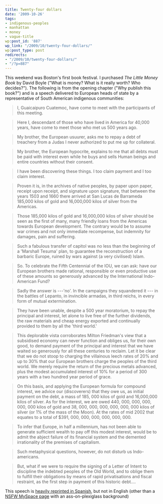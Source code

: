 ```yaml
---
title: Twenty-four dollars
date: '2009-10-26'
tags:
- indigenous-peoples
- manhattan
- money
- vague-title
wp:post_id: '887'
wp_link: "/2009/10/twenty-four-dollars/"
wp:post_type: post
redirects:
- "/2009/10/twenty-four-dollars/"
- "/?p=887"
---
```


This weekend was Boston's first book festival. I purchased _The Little Money Book_ by David Boyle ("What is money? What is it really worth? Who decides?"). The following is from the opening chapter ("Why publish this book?") and is a speech delivered to European heads of state by a representative of South American indigenous communities:

>

> I, Guaicaipuro Cuatemoc, have come to meet with the participants of this meeting.

> Here I, descendant of those who have lived in America for 40,000 years, have come to meet those who met us 500 years ago.

> My brother, the European usuurer, asks me to repay a debt of treachery from a Judas I never authorized to put me up for collateral.

> My brother, the European hypocrite, explains to me that all debts must be paid with interest even while he buys and sells Human beings and entire countries without their consent.

> I have been discovering these things. I too claim payment and I too claim interest.

> Proven it is, in the archives of native peoples, by paper upon paper, receipt upon receipt, and signature upon signature, that between the years 1503 and 1660 there arrived at San Lucas de Barrameda 185,000 kilos of gold and 16,000,000 kilos of silver from the Americas.

> Those 185,000 kilos of gold and 16,000,000 kilos of silver should be seen as the first of many, many friendly loans from the Americas towards European development. The contrary would be to assume war crimes and not only immediate recompense, but indemnity for damages, pain and suffering.

> Such a fabulous transfer of capitol was no less than the beginning of a 'Marshall Tesuma' plan, to guarantee the reconstruction of a barbaric Europe, ruined by wars against (a very civilised) Islam.

> So. To celebrate the Fifth Centennial of the IOU, we can ask: have our European brothers made rational, responsible or even productive use of these amounts so generously advanced by the International Indo-American Fund?

> Sadly the answer is ---'no'. In the campaigns they squandered it --- in the battles of Lepanto, in invincible armadas, in third reichs, in every form of mutual extermination.

> They have been unable, despite a 500 year moratorium, to repay the principal and interest, let alone to live free of the further dividends, the raw materials and cheap energy exported and continually provided to them by all the 'third world.'

> This deplorable vista corroborates Milton Friedman's view that a subsidised economy can never function and obliges us, for their own good, to demand payment of the principal and interest that we have waited so generously for all these centuries to reclaim. Let it be clear that we do not stoop to charging the villainous leech rates of 20% and up to 30% that our European brothers charge the peoples of the third world. We merely require the return of the precious metals advanced, plus the modest accumulated interest of 10% for a period of 300 years with a two hundred year period of grace.

> On this basis, and applying the European formula for compound interest, we advice our (discoverers) that they owe us, as initial payment on the debt, a mass of 185, 000 kilos of gold and 16,000,000 kilos of silver. As for the interest, we are owed 440, 000, 000, 000, 000, 000 kilos of gold and 38, 000, 000, 000, 000, 000, 000 kilos of silver (or 1% of the mass of the Moon). At the rates of mid 2002 that equates to a total of $391, 000, 000, 000, 000, 000, 000.

> To infer that Europe, in half a millennium, has not been able to generate sufficient wealth to pay off this modest interest, would be to admit the abject failure of its financial system and the demented irrationality of the premises of capitalism.

> Such metaphysical questions, however, do not disturb us Indo-americans.

> But, what if we were to require the signing of a Letter of Intent to discipline the indebted peoples of the Old World, and to oblige them to fulfill their obligations by means of rapid privatisations and fiscal restraint, as the first step in payment of this historic debt....

This speech is [heavily reprinted in Spanish](http://www.google.com/search?as_q=Guaicaipuro%20Cuatemoc), but not in English (other than a [NSFW MySpace page](http://www.myspace.com/thearmed909) with an ass-on-plexiglass background)
